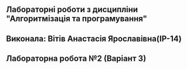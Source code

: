 ## Лабораторні роботи з дисципліни "Алгоритмізація та програмування"

## Виконала: Вітів Анастасія Ярославівна(ІР-14)
## Лабораторна робота №2 (Варіант 3)
